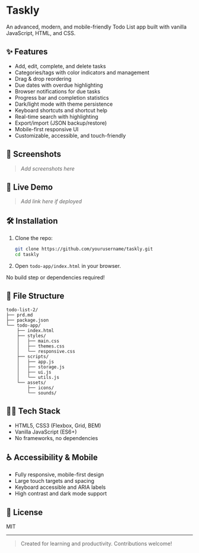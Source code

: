 # Taskly

An advanced, modern, and mobile-friendly Todo List app built with vanilla JavaScript, HTML, and CSS.

## ✨ Features
- Add, edit, complete, and delete tasks
- Categories/tags with color indicators and management
- Drag & drop reordering
- Due dates with overdue highlighting
- Browser notifications for due tasks
- Progress bar and completion statistics
- Dark/light mode with theme persistence
- Keyboard shortcuts and shortcut help
- Real-time search with highlighting
- Export/import (JSON backup/restore)
- Mobile-first responsive UI
- Customizable, accessible, and touch-friendly

## 📱 Screenshots
> _Add screenshots here_

## 🚀 Live Demo
> _Add link here if deployed_

## 🛠️ Installation
1. Clone the repo:
   ```sh
   git clone https://github.com/yourusername/taskly.git
   cd taskly
   ```
2. Open `todo-app/index.html` in your browser.

No build step or dependencies required!

## 📁 File Structure
```
todo-list-2/
├── prd.md
├── package.json
└── todo-app/
    ├── index.html
    ├── styles/
    │   ├── main.css
    │   ├── themes.css
    │   └── responsive.css
    ├── scripts/
    │   ├── app.js
    │   ├── storage.js
    │   ├── ui.js
    │   └── utils.js
    └── assets/
        ├── icons/
        └── sounds/
```

## 🧑‍💻 Tech Stack
- HTML5, CSS3 (Flexbox, Grid, BEM)
- Vanilla JavaScript (ES6+)
- No frameworks, no dependencies

## ♿ Accessibility & Mobile
- Fully responsive, mobile-first design
- Large touch targets and spacing
- Keyboard accessible and ARIA labels
- High contrast and dark mode support

## 📄 License
MIT

---

> Created for learning and productivity. Contributions welcome! 